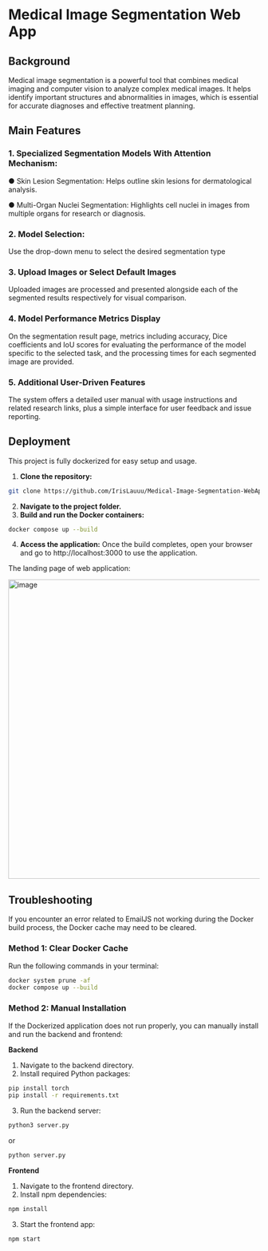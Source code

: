 # Medical Image Segmentation Web App


## Background

Medical image segmentation is a powerful tool that combines medical imaging and computer vision to analyze complex medical images. It helps identify important structures and abnormalities in images, which is essential for accurate diagnoses and effective treatment planning.

## Main Features
### 1. Specialized Segmentation Models With Attention Mechanism:
● Skin Lesion Segmentation: Helps outline skin lesions for dermatological analysis.

● Multi-Organ Nuclei Segmentation: Highlights cell nuclei in images from
multiple organs for research or diagnosis.

### 2. Model Selection:
Use the drop-down menu to select the desired segmentation type

### 3. Upload Images or Select Default Images
Uploaded images are processed and presented alongside each of the segmented results respectively for visual comparison.

### 4. Model Performance Metrics Display
On the segmentation result page, metrics including accuracy, Dice coefficients
and IoU scores for evaluating the performance of the model specific to the
selected task, and the processing times for each segmented image are provided.

### 5. Additional User-Driven Features
The system offers a detailed user manual with usage instructions and related research links, plus a simple interface for user feedback and issue reporting.


## Deployment
This project is fully dockerized for easy setup and usage.

1. **Clone the repository:**
```bash
git clone https://github.com/IrisLauuu/Medical-Image-Segmentation-WebApp.git
```
2. **Navigate to the project folder.**
3. **Build and run the Docker containers:**
```bash
docker compose up --build
```
4. **Access the application:**
Once the build completes, open your browser and go to http://localhost:3000 to use the application.

The landing page of web application:

<img width="800" height="600" alt="image" src="https://github.com/user-attachments/assets/d0836c75-4fdd-42e9-ae08-00b1fc820e90" />

## Troubleshooting

If you encounter an error related to EmailJS not working during the Docker build process, the Docker cache may need to be cleared.

### Method 1: Clear Docker Cache

Run the following commands in your terminal:

```bash
docker system prune -af
docker compose up --build
```

### Method 2: Manual Installation

If the Dockerized application does not run properly, you can manually install and run the backend and frontend:

**Backend**

1. Navigate to the backend directory.
2. Install required Python packages:
```bash
pip install torch
pip install -r requirements.txt
```
3. Run the backend server:
```bash
python3 server.py
```
or
```bash
python server.py
```
**Frontend**
1. Navigate to the frontend directory.
2. Install npm dependencies:
```bash
npm install
```
3. Start the frontend app:
```bash
npm start
```


